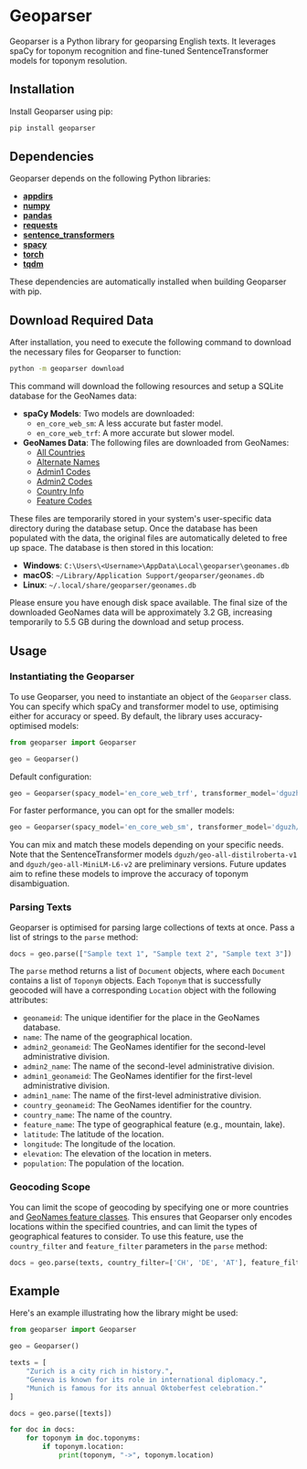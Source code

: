 # Geoparser

Geoparser is a Python library for geoparsing English texts. It leverages spaCy for toponym recognition and fine-tuned SentenceTransformer models for toponym resolution.

## Installation

Install Geoparser using pip:

```bash
pip install geoparser
```

## Dependencies

Geoparser depends on the following Python libraries:

- **[appdirs](https://github.com/ActiveState/appdirs)**
- **[numpy](https://numpy.org/)**
- **[pandas](https://pandas.pydata.org/)**
- **[requests](https://requests.readthedocs.io/en/latest/)**
- **[sentence_transformers](https://www.sbert.net/)**
- **[spacy](https://spacy.io/)**
- **[torch](https://pytorch.org/)**
- **[tqdm](https://tqdm.github.io/)**

These dependencies are automatically installed when building Geoparser with pip.

## Download Required Data

After installation, you need to execute the following command to download the necessary files for Geoparser to function:

```bash
python -m geoparser download
```

This command will download the following resources and setup a SQLite database for the GeoNames data:

- **spaCy Models**: Two models are downloaded:
  - `en_core_web_sm`: A less accurate but faster model.
  - `en_core_web_trf`: A more accurate but slower model.
- **GeoNames Data**: The following files are downloaded from GeoNames:
  - [All Countries](http://download.geonames.org/export/dump/allCountries.zip)
  - [Alternate Names](https://download.geonames.org/export/dump/alternateNames.zip)
  - [Admin1 Codes](http://download.geonames.org/export/dump/admin1CodesASCII.txt)
  - [Admin2 Codes](http://download.geonames.org/export/dump/admin2Codes.txt)
  - [Country Info](http://download.geonames.org/export/dump/countryInfo.txt)
  - [Feature Codes](http://download.geonames.org/export/dump/featureCodes_en.txt)

These files are temporarily stored in your system's user-specific data directory during the database setup. Once the database has been populated with the data, the original files are automatically deleted to free up space. The database is then stored in this location:

- **Windows**: `C:\Users\<Username>\AppData\Local\geoparser\geonames.db`
- **macOS**: `~/Library/Application Support/geoparser/geonames.db`
- **Linux**: `~/.local/share/geoparser/geonames.db`

Please ensure you have enough disk space available. The final size of the downloaded GeoNames data will be approximately 3.2 GB, increasing temporarily to 5.5 GB during the download and setup process.

## Usage

### Instantiating the Geoparser

To use Geoparser, you need to instantiate an object of the `Geoparser` class. You can specify which spaCy and transformer model to use, optimising either for accuracy or speed. By default, the library uses accuracy-optimised models:

```python
from geoparser import Geoparser

geo = Geoparser()
```

Default configuration:

```python
geo = Geoparser(spacy_model='en_core_web_trf', transformer_model='dguzh/geo-all-distilroberta-v1')
```

For faster performance, you can opt for the smaller models:

```python
geo = Geoparser(spacy_model='en_core_web_sm', transformer_model='dguzh/geo-all-MiniLM-L6-v2')
```

You can mix and match these models depending on your specific needs. Note that the SentenceTransformer models `dguzh/geo-all-distilroberta-v1` and `dguzh/geo-all-MiniLM-L6-v2` are preliminary versions. Future updates aim to refine these models to improve the accuracy of toponym disambiguation.

### Parsing Texts

Geoparser is optimised for parsing large collections of texts at once. Pass a list of strings to the `parse` method:

```python
docs = geo.parse(["Sample text 1", "Sample text 2", "Sample text 3"])
```

The `parse` method returns a list of `Document` objects, where each `Document` contains a list of `Toponym` objects. Each `Toponym` that is successfully geocoded will have a corresponding `Location` object with the following attributes:

- `geonameid`: The unique identifier for the place in the GeoNames database.
- `name`: The name of the geographical location.
- `admin2_geonameid`: The GeoNames identifier for the second-level administrative division.
- `admin2_name`: The name of the second-level administrative division.
- `admin1_geonameid`: The GeoNames identifier for the first-level administrative division.
- `admin1_name`: The name of the first-level administrative division.
- `country_geonameid`: The GeoNames identifier for the country.
- `country_name`: The name of the country.
- `feature_name`: The type of geographical feature (e.g., mountain, lake).
- `latitude`: The latitude of the location.
- `longitude`: The longitude of the location.
- `elevation`: The elevation of the location in meters.
- `population`: The population of the location.

### Geocoding Scope

You can limit the scope of geocoding by specifying one or more countries and [GeoNames feature classes](https://www.geonames.org/export/codes.html). This ensures that Geoparser only encodes locations within the specified countries, and can limit the types of geographical features to consider. To use this feature, use the `country_filter` and `feature_filter` parameters in the `parse` method:

```python
docs = geo.parse(texts, country_filter=['CH', 'DE', 'AT'], feature_filter=['A', 'P'])
```

## Example

Here's an example illustrating how the library might be used:

```python
from geoparser import Geoparser

geo = Geoparser()

texts = [
    "Zurich is a city rich in history.",
    "Geneva is known for its role in international diplomacy.",
    "Munich is famous for its annual Oktoberfest celebration."
]    

docs = geo.parse([texts])

for doc in docs:
    for toponym in doc.toponyms:
        if toponym.location:
            print(toponym, "->", toponym.location)
```
